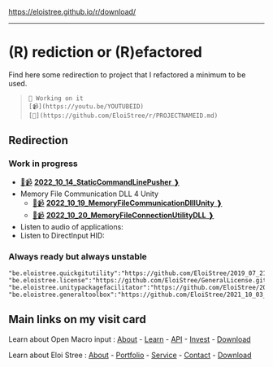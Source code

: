 https://eloistree.github.io/r/download/

-----------------------------

# (R) rediction or (R)efactored

Find here some redirection to project that I refactored a minimum to be used. 

> `🚧 Working on it`   
> `[📹](https://youtu.be/YOUTUBEID)`   
> `[📙](https://github.com/EloiStree/r/PROJECTNAMEID.md)`   

## **Redirection**

### Work in progress 
- [🚧📹](https://youtu.be/YOUTUBEID) [**2022_10_14_StaticCommandLinePusher** ❱](https://github.com/EloiStree/2022_10_14_StaticCommandLinePusher.git) 
- Memory File Communication DLL 4 Unity
  - [🚧📹](https://youtu.be/YOUTUBEID) [**2022_10_19_MemoryFileCommunicationDllIUnity** ❱](https://github.com/EloiStree/2022_10_14_StaticCommandLinePusher.git) 
  - [🚧📹](https://youtu.be/YOUTUBEID) [**2022_10_20_MemoryFileConnectionUtilityDLL** ❱](https://github.com/EloiStree/2022_10_20_MemoryFileConnectionUtilityDLL.git) 
- Listen to audio of applications: 
- Listen to DirectInput HID: 



### Always ready but always unstable

```
"be.eloistree.quickgitutility":"https://github.com/EloiStree/2019_07_21_QuickGitUtility.git",
"be.eloistree.license":"https://github.com/EloiStree/GeneralLicense.git",
"be.eloistree.unitypackagefacilitator":"https://github.com/EloiStree/2019_07_21_UnityPackageFacilitator.git",
"be.eloistree.generaltoolbox":"https://github.com/EloiStree/2021_10_03_EloiGeneralToolbox.git",
```


## Main links on my visit card

Learn about Open Macro input :
[About](https://openmacroinput.github.io/r/about) - [Learn](https://openmacroinput.github.io/r/learn) - [API](https://openmacroinput.github.io/r/api) - [Invest](https://openmacroinput.github.io/r/invest) - [Download](https://openmacroinput.github.io/r/download)  

Learn about Eloi Stree :
[About](https://eloistree.github.io/r/about) - [Portfolio](https://eloistree.github.io/r/portfolio) - [Service](https://eloistree.github.io/r/service) - [Contact](https://eloistree.github.io/r/contact) - [Download](https://eloistree.github.io/r/download)  
